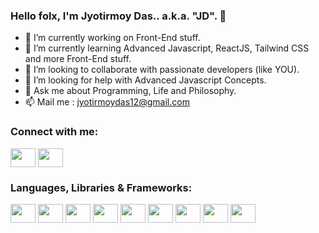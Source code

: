 ### Hello folx, I'm Jyotirmoy Das.. a.k.a. "JD". 👋

- 🔭 I’m currently working on Front-End stuff.
- 🌱 I’m currently learning Advanced Javascript, ReactJS, Tailwind CSS and more Front-End stuff. 
- 👯 I’m looking to collaborate with passionate developers (like YOU).
- 🤔 I’m looking for help with Advanced Javascript Concepts.
- 💬 Ask me about Programming, Life and Philosophy.  
- 📫 Mail me : jyotirmoydas12@gmail.com

<!-- Social Icons -->
<h3 align="left">Connect with me:</h3>
<p align="left">
<a href="https://twitter.com/jdx_code" target="blank"><img align="center" src="https://cdn.jsdelivr.net/npm/simple-icons@3.0.1/icons/twitter.svg" alt="" height="30" width="40" /></a>
<a href="https://www.linkedin.com/in/jdx-code/" target="blank"><img align="center" src="https://cdn.jsdelivr.net/npm/simple-icons@3.0.1/icons/linkedin.svg" alt="" height="30" width="40" /></a>
</p>

<!-- Language & Tools -->
<h3 align="left">Languages, Libraries & Frameworks:</h3>
<p align="left">
<img align="center" src="https://cdn.jsdelivr.net/npm/simple-icons@3.0.1/icons/javascript.svg" alt="" height="30" width="40" />
<img align="center" src="https://cdn.jsdelivr.net/npm/simple-icons@3.0.1/icons/react.svg" alt="" height="30" width="40" />
<img align="center" src="https://cdn.jsdelivr.net/npm/simple-icons@3.0.1/icons/redux.svg" alt="" height="30" width="40" />
<img align="center" src="https://cdn.jsdelivr.net/npm/simple-icons@3.0.1/icons/node-dot-js.svg" alt="" height="30" width="40" />
<img align="center" src="https://cdn.jsdelivr.net/npm/simple-icons@3.0.1/icons/jquery.svg" alt="" height="30" width="40" />  
<img align="center" src="https://cdn.jsdelivr.net/npm/simple-icons@3.0.1/icons/tailwindcss.svg" alt="" height="30" width="40" />
<img align="center" src="https://cdn.jsdelivr.net/npm/simple-icons@3.0.1/icons/bootstrap.svg" alt="" height="30" width="40" />
<img align="center" src="https://cdn.jsdelivr.net/npm/simple-icons@3.0.1/icons/mysql.svg" alt="" height="30" width="40" />
<img align="center" src="https://cdn.jsdelivr.net/npm/simple-icons@3.0.1/icons/mongodb.svg" alt="" height="30" width="40" /> 
</p>

